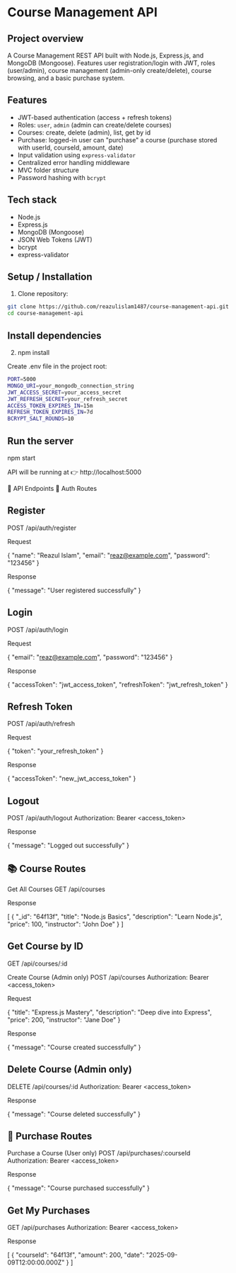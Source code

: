 # Course Management API

## Project overview

A Course Management REST API built with Node.js, Express.js, and MongoDB (Mongoose). Features user registration/login with JWT, roles (user/admin), course management (admin-only create/delete), course browsing, and a basic purchase system.

## Features

- JWT-based authentication (access + refresh tokens)
- Roles: `user`, `admin` (admin can create/delete courses)
- Courses: create, delete (admin), list, get by id
- Purchase: logged-in user can "purchase" a course (purchase stored with userId, courseId, amount, date)
- Input validation using `express-validator`
- Centralized error handling middleware
- MVC folder structure
- Password hashing with `bcrypt`

## Tech stack

- Node.js
- Express.js
- MongoDB (Mongoose)
- JSON Web Tokens (JWT)
- bcrypt
- express-validator

## Setup / Installation

1. Clone repository:

```bash
git clone https://github.com/reazulislam1487/course-management-api.git
cd course-management-api
```

## Install dependencies

2. npm install

Create .env file in the project root:

```bash
PORT=5000
MONGO_URI=your_mongodb_connection_string
JWT_ACCESS_SECRET=your_access_secret
JWT_REFRESH_SECRET=your_refresh_secret
ACCESS_TOKEN_EXPIRES_IN=15m
REFRESH_TOKEN_EXPIRES_IN=7d
BCRYPT_SALT_ROUNDS=10
```

## Run the server

npm start

API will be running at 👉 http://localhost:5000

📌 API Endpoints
🔐 Auth Routes

## Register

POST /api/auth/register

Request

{
"name": "Reazul Islam",
"email": "reaz@example.com",
"password": "123456"
}

Response

{
"message": "User registered successfully"
}

## Login

POST /api/auth/login

Request

{
"email": "reaz@example.com",
"password": "123456"
}

Response

{
"accessToken": "jwt_access_token",
"refreshToken": "jwt_refresh_token"
}

## Refresh Token

POST /api/auth/refresh

Request

{
"token": "your_refresh_token"
}

Response

{
"accessToken": "new_jwt_access_token"
}

## Logout

POST /api/auth/logout
Authorization: Bearer <access_token>

Response

{
"message": "Logged out successfully"
}

## 📚 Course Routes

Get All Courses
GET /api/courses

Response

[
{
"_id": "64f13f",
"title": "Node.js Basics",
"description": "Learn Node.js",
"price": 100,
"instructor": "John Doe"
}
]

## Get Course by ID

GET /api/courses/:id

Create Course (Admin only)
POST /api/courses
Authorization: Bearer <access_token>

Request

{
"title": "Express.js Mastery",
"description": "Deep dive into Express",
"price": 200,
"instructor": "Jane Doe"
}

Response

{
"message": "Course created successfully"
}

## Delete Course (Admin only)

DELETE /api/courses/:id
Authorization: Bearer <access_token>

Response

{
"message": "Course deleted successfully"
}

## 🛒 Purchase Routes

Purchase a Course (User only)
POST /api/purchases/:courseId
Authorization: Bearer <access_token>

Response

{
"message": "Course purchased successfully"
}

## Get My Purchases

GET /api/purchases
Authorization: Bearer <access_token>

Response

[
{
"courseId": "64f13f",
"amount": 200,
"date": "2025-09-09T12:00:00.000Z"
}
]
